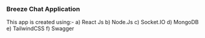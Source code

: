 ### Breeze Chat Application 

This app is created using:-
 a) React Js
 b) Node.Js
 c) Socket.IO
 d) MongoDB
 e) TailwindCSS
 f) Swagger
 

